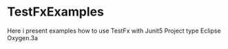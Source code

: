 # TestFxExamples
Here i present examples how to use TestFx with Junit5
Project type Eclipse Oxygen.3a 